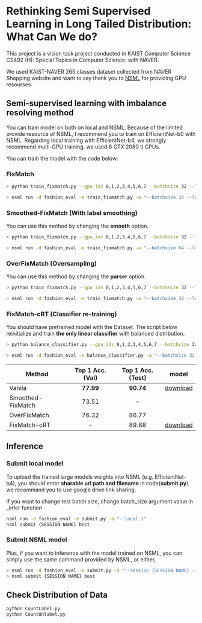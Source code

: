 # Rethinking Semi Supervised Learning in Long Tailed Distribution: What Can We do?
This project is a vision task project conducted in KAIST Computer Science CS492 (H): Special Topics in Computer Science: <Deep Learning for Real-World Problems> with NAVER.

We used KAIST-NAVER 265 classes dataset collected from NAVER Shopping website and want to say thank you to [NSML](https://ai.nsml.navercorp.com/) for providing GPU resourses.

## Semi-supervised learning with imbalance resolving method
You can train model on both on local and NSML.
Because of the limited provide resource of NSML, I recommend you to train on EfficientNet-b0 with NSML.
Regarding local training with EfficientNet-b4, we strongly recommend multi-GPU training. we used 8 GTX 2080 ti GPUs.

You can train the model with the code below:

### FixMatch
```bash
> python train_fixmatch.py --gpu_ids 0,1,2,3,4,5,6,7 --batchsize 32 --lambda-u 3 --mu 3 --threshold 0.85 --lr 0.03  --name fixmatch

> nsml run -d fashion_eval -e train_fixmatch.py -a "--batchsize 32 --lambda-u 3 --mu 3 --threshold 0.85 --lr 0.03  --name fixmatch"
```

### Smoothed-FixMatch (With label smoothing)
You can use this method by changing the **smooth** option.
```bash
> python train_fixmatch.py --gpu_ids 0,1,2,3,4,5,6,7 --batchsize 32 --lambda-u 3 --mu 3 --threshold 0.85 --lr 0.03  --smooth 1 --name smoothed_fixmatch

> nsml run -d fashion_eval -e train_fixmatch.py -a "--batchsize 64 --lambda-u 3 --mu 3 --threshold 0.85 --lr 0.03  --smooth 1 --name smoothed_fixmatch"
```

### OverFixMatch (Oversampling)
You can use this method by changing the **parser** option.
```bash
> python train_fixmatch.py --gpu_ids 0,1,2,3,4,5,6,7 --batchsize 32 --lambda-u 3 --mu 3 --threshold 0.85 --lr 0.03 --parser 3 --name overfixmatch

> nsml run -d fashion_eval -e train_fixmatch.py -a "--batchsize 32 --lambda-u 3 --mu 3 --threshold 0.85 --lr 0.03 --parser 3 --name overfixmatch"
```

### FixMatch-cRT (Classifier re-training)
You should have pretrained model with the Dataset.
The script below reinitialize and train **the only linear classifier** with balanced distribution.
```bash
> python balance_classifier.py --gpu_ids 0,1,2,3,4,5,6,7 --batchsize 32 --lambda-u 3 --mu 3 --threshold 0.85 --lr 0.03 --pretrained ./runs/{FILENAME} --name fixmatch_crt

> nsml run -d fashion_eval -e balance_classifier.py -a "--batchsize 32 --lambda-u 3 --mu 3 --threshold 0.85 --lr 0.03 --pretrained ./runs/{FILENAME} --name fixmatch_crt"
```

|  <center>Method</center> |  <center>Top 1 Acc.(Val)</center> |  <center>Top 1 Acc.(Test)</center> | <center>model</center> |
|:--------|:--------:|--------:|:--------:|
|Vanila | <center> **77.99** </center> |<center> **90.74** </center>|<a href="https://drive.google.com/open?id=1W69Xb077zoGirovWc8ls750hRpP6krg-">download</a></td>|
|Smoothed-FixMatch | <center>73.51 </center> |<center>-</center> ||
|OverFixMatch | <center>76.32 </center> |<center>86.77</center> ||
|FixMatch-cRT | <center>- </center> |<center>89.68</center>|<a href="https://drive.google.com/open?id=1kwuw_PlhDEcr3YQAPf4NDattHIW9VyMG">download</a></td>|

## Inference
### Submit local model
To upload the trained large models weights into NSML (e.g. EfficientNet-b4), you should enter **sharable url path and filename** in code(**submit.py**). we recommand you to use google drive link sharing.

If you want to change test batch size, change batch_size argument value in _infer function 
```bash
nsml run -d fashion_eval -e submit.py -a "--local 1"
nsml submit {SESSION NAME} best
```

### Submit NSML model
Plus, if you want to inference with the model trained on NSML, you can simply use the same command provided by NSML, or either, 

```bash
> nsml run -d fashion_eval -e submit.py -a "--session {SESSION NAME} --checkpoint {CHECKPOINT NAME}"
> nsml submit {SESSION NAME} best
```

## Check Distribution of Data
```bash
python CountLabel.py
python CountUnlabel.py
```

